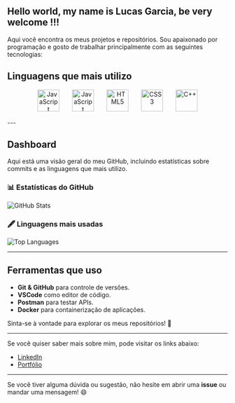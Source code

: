 ## Hello world, my name is Lucas Garcia, be very welcome !!!
Aqui você encontra os meus projetos e repositórios. Sou apaixonado por programação e gosto de trabalhar principalmente com as seguintes tecnologias:
## Linguagens que mais utilizo

<p align="center">
  <img src="https://upload.wikimedia.org/wikipedia/commons/d/d9/Node.js_logo.svg" alt="JavaScript" width="50" style="margin-right: 25px;">
  <img src="https://upload.wikimedia.org/wikipedia/commons/9/99/Unofficial_JavaScript_logo_2.svg" alt="JavaScript" width="50" style="margin-right: 25px;">
  <img src="https://upload.wikimedia.org/wikipedia/commons/6/61/HTML5_logo_and_wordmark.svg" alt="HTML5" width="50" style="margin-right: 25px;">
  <img src="https://upload.wikimedia.org/wikipedia/commons/6/62/CSS3_logo.svg" alt="CSS3" width="50" style="margin-right: 25px;">
  <img src="https://upload.wikimedia.org/wikipedia/commons/1/18/ISO_C%2B%2B_Logo.svg" alt="C++" width="50">
</p>
---

## Dashboard

Aqui está uma visão geral do meu GitHub, incluindo estatísticas sobre commits e as linguagens que mais utilizo.

### 📊 Estatísticas do GitHub

![GitHub Stats](https://github-readme-stats.vercel.app/api?username=Garciadevv&show_icons=true&hide_title=true&count_private=true&hide=prs&theme=radical)

### 🖋️ Linguagens mais usadas

![Top Languages](https://github-readme-stats.vercel.app/api/top-langs/?username=Garciadevv&layout=compact&theme=radical)

---

## Ferramentas que uso

- **Git & GitHub** para controle de versões.
- **VSCode** como editor de código.
- **Postman** para testar APIs.
- **Docker** para containerização de aplicações.

Sinta-se à vontade para explorar os meus repositórios! 🚀

---

Se você quiser saber mais sobre mim, pode visitar os links abaixo:

- [LinkedIn](https://www.linkedin.com/in/seulinkedin)
- [Portfólio](https://www.seuportfolio.com)

---

Se você tiver alguma dúvida ou sugestão, não hesite em abrir uma **issue** ou mandar uma mensagem! 😄
